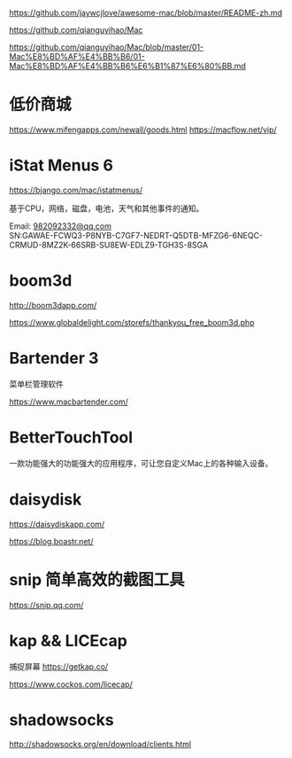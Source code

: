 
https://github.com/jaywcjlove/awesome-mac/blob/master/README-zh.md

https://github.com/qianguyihao/Mac

https://github.com/qianguyihao/Mac/blob/master/01-Mac%E8%BD%AF%E4%BB%B6/01-Mac%E8%BD%AF%E4%BB%B6%E6%B1%87%E6%80%BB.md

# 低价商城

https://www.mifengapps.com/newall/goods.html
https://macflow.net/vip/

# iStat Menus 6

https://bjango.com/mac/istatmenus/

基于CPU，网络，磁盘，电池，天气和其他事件的通知。  

Email: 982092332@qq.com  
SN:GAWAE-FCWQ3-P8NYB-C7GF7-NEDRT-Q5DTB-MFZG6-6NEQC-CRMUD-8MZ2K-66SRB-SU8EW-EDLZ9-TGH3S-8SGA

# boom3d

http://boom3dapp.com/

https://www.globaldelight.com/storefs/thankyou_free_boom3d.php

# Bartender 3

菜单栏管理软件

https://www.macbartender.com/

# BetterTouchTool

一款功能强大的功能强大的应用程序，可让您自定义Mac上的各种输入设备。

# daisydisk

https://daisydiskapp.com/

https://blog.boastr.net/

# snip 简单高效的截图工具

https://snip.qq.com/

# kap &&  LICEcap

捕捉屏幕
https://getkap.co/

https://www.cockos.com/licecap/

# shadowsocks

http://shadowsocks.org/en/download/clients.html
